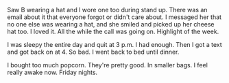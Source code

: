 Saw B wearing a hat and I wore one too during stand up. There was an email about it that everyone forgot or didn't care about. I messaged her that no one else was wearing a hat, and she smiled and picked up her cheese hat too. I loved it. All the while the call was going on. Highlight of the week.

I was sleepy the entire day and quit at 3 p.m. I had enough. Then I got a text and got back on at 4. So bad. I went back to bed until dinner.

I bought too much popcorn. They're pretty good. In smaller bags. I feel really awake now. Friday nights.
